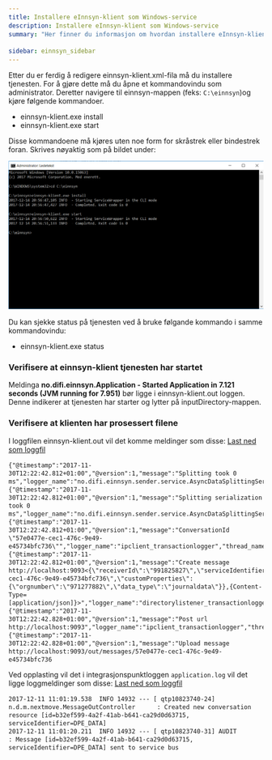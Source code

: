 ```yaml
---
title: Installere eInnsyn-klient som Windows-service
description: Installere eInnsyn-klient som Windows-service
summary: "Her finner du informasjon om hvordan installere eInnsyn-klient som Windows-service"

sidebar: einnsyn_sidebar
---
```



Etter du er ferdig å redigere einnsyn-klient.xml-fila må du installere tjenesten. For å gjøre dette må du åpne et kommandovindu som administrator. Deretter navigere til einnsyn-mappen (feks: ```C:\einnsyn```)og kjøre følgende kommandoer. 

* einnsyn-klient.exe install
* einnsyn-klient.exe start

Disse kommandoene må kjøres uten noe form for skråstrek eller bindestrek foran. Skrives nøyaktig som på bildet under:

![installere einnsyn-klient tjenesten](/images/einnsyn/install_klient.png)

Du kan sjekke status på tjenesten ved å bruke følgande kommando i samme kommandovindu:

* einnsyn-klient.exe status

### Verifisere at einnsyn-klient tjenesten har startet

Meldinga **no.difi.einnsyn.Application - Started Application in 7.121 seconds (JVM running for 7.951)** bør ligge i einnsyn-klient.out loggen. Denne indikerer at tjenesten har starter og lytter på inputDirectory-mappen.

### Verifisere at klienten har prosessert filene

I loggfilen einnsyn-klient.out vil det komme meldinger som disse:
[Last ned som loggfil]({{site.baseurl}}/docs/resources/einnsyn/einnsyn_sending_eksempel.txt)

```
{"@timestamp":"2017-11-30T12:22:42.812+01:00","@version":1,"message":"Splitting took 0 ms","logger_name":"no.difi.einnsyn.sender.service.AsyncDataSplittingService","thread_name":"main","level":"DEBUG","level_value":10000}
{"@timestamp":"2017-11-30T12:22:42.812+01:00","@version":1,"message":"Splitting serialization took 0 ms","logger_name":"no.difi.einnsyn.sender.service.AsyncDataSplittingService","thread_name":"main","level":"DEBUG","level_value":10000}
{"@timestamp":"2017-11-30T12:22:42.812+01:00","@version":1,"message":"ConversationId \"57e0477e-cec1-476c-9e49-e45734bfc736\"","logger_name":"ipclient_transactionlogger","thread_name":"main","level":"INFO","level_value":20000}
{"@timestamp":"2017-11-30T12:22:42.812+01:00","@version":1,"message":"Create message http://localhost:9093<{\"receiverId\":\"991825827\",\"serviceIdentifier\":\"DPE_DATA\",\"conversationId\":\"57e0477e-cec1-476c-9e49-e45734bfc736\",\"customProperties\":{\"orgnumber\":\"971277882\",\"data_type\":\"journaldata\"}},{Content-Type=[application/json]}>","logger_name":"directorylistener_transactionlogger","thread_name":"main","level":"INFO","level_value":20000}
{"@timestamp":"2017-11-30T12:22:42.828+01:00","@version":1,"message":"Post url http://localhost:9093","logger_name":"ipclient_transactionlogger","thread_name":"main","level":"INFO","level_value":20000}
{"@timestamp":"2017-11-30T12:22:42.828+01:00","@version":1,"message":"Upload message http://localhost:9093/out/messages/57e0477e-cec1-476c-9e49-e45734bfc736
```

Ved opplasting vil det i integrasjonspunktloggen ```application.log``` vil det ligge loggmeldinger som disse:
[Last ned som loggfil]({{site.baseurl}}/docs/resources/einnsyn/ip_sending_eksempel.txt)

```
2017-12-11 11:01:19.538  INFO 14932 --- [ qtp10823740-24] n.d.m.nextmove.MessageOutController      : Created new conversation resource [id=b32ef599-4a2f-41ab-b641-ca29d0d63715, serviceIdentifier=DPE_DATA]
2017-12-11 11:01:20.211  INFO 14932 --- [ qtp10823740-31] AUDIT                                    : Message [id=b32ef599-4a2f-41ab-b641-ca29d0d63715, serviceIdentifier=DPE_DATA] sent to service bus
```


